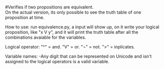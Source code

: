 #Verifies if two propositions are equivalent.\
On the actual version, its only possible to see the truth table of one proposition at time.

How to use:
run equivalence.py, a input will show up, on it write your logical proposition, like "x V y", and it will print the truth table after all the combinations avaiable for the variables.

Logical operator:
"^" = and.
"V" = or.
"¬" = not.
">" = inplicates.

Variable names:
 -Any digit that can be represented on Unicode and isn't assigned to the logical operators is a valid variable.
